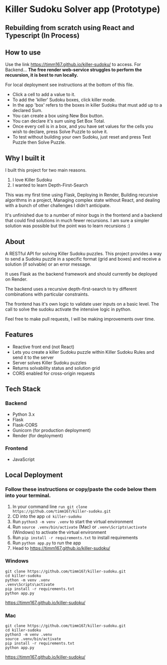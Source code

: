 # Killer Sudoku Solver app (Prototype)
## Rebuilding from scratch using React and Typescript (In Process)

## How to use

Use the link https://timm167.github.io/killer-sudoku/ to access. For Backend... **The free render web-service struggles to perform the recusrsion, it is best to run locally.**

For local deployment see instructions at the bottom of this file.

- Click a cell to add a value to it. 
- To add the 'killer' Sudoku boxes, click killer mode. 
- In the app 'box' refers to the boxes in killer Sudoku that must add up to a declared Sum.
- You can create a box using New Box button. 
- You can declare it's sum using Set Box Total. 
- Once every cell is in a box, and you have set values for the cells you wish to declare, press Solve Puzzle to solve it.
- To test without building your own Sudoku, just reset and press Test Puzzle then Solve Puzzle.

## Why I built it

I built this project for two main reasons. 
1) I love Killer Sudoku
2) I wanted to learn Depth-First-Search

This was my first time using Flask, Deploying in Render, Building recursive algorithms in a project, Managing complex state without React, and dealing with a bunch of other challenges I didn't anticipate.

It's unfinished due to a number of minor bugs in the frontend and a backend that could find solutions in much fewer recursions. I am sure a simpler solution was possible but the point was to learn recursions :)

## About

A RESTful API for solving Killer Sudoku puzzles. This project provides a way to send a Sudoku puzzle in a specific format (grid and boxes) and receive a solution (if solvable) or an error message. 

It uses Flask as the backend framework and should currently be deployed on Render.

The backend uses a recursive depth-first-search to try different combinations with particular constraints.

The frontend has it's own logic to validate user inputs on a basic level. The call to solve the sudoku activate the intensive logic in python.

Feel free to make pull requests, I will be making improvements over time. 

## Features
- Reactive front end (not React)
- Lets you create a killer Sudoku puzzle within Killer Sudoku Rules and send it to the server
- Server solves Killer Sudoku puzzles
- Returns solvability status and solution grid
- CORS enabled for cross-origin requests

## Tech Stack

### Backend
- Python 3.x
- Flask
- Flask-CORS
- Gunicorn (for production deployment)
- Render (for deployment)

### Frontend
- JavaScript

## Local Deployment 

### Follow these instructions or copy/paste the code below them into your terminal.
1. In your command line ```run git clone https://github.com/timm167/killer-sudoku.git```
2. CD into the app ```cd killer-sudoku```
3. Run ```python3 -m venv .venv``` to start the virtual environment
4. Run ```source .venv/bin/activate``` (Mac) or ```.venv\Scripts\activate``` (Windows) to activate the virtual environment 
5. Run ```pip install -r requirements.txt``` to install requirements
6. Run ```python app.py``` to run the app
7. Head to https://timm167.github.io/killer-sudoku/

### Windows
```shell
git clone https://github.com/timm167/killer-sudoku.git
cd killer-sudoku
python -m venv .venv
.venv\Scripts\activate
pip install -r requirements.txt
python app.py
```
https://timm167.github.io/killer-sudoku/

### Mac
```shell
git clone https://github.com/timm167/killer-sudoku.git
cd killer-sudoku
python3 -m venv .venv
source .venv/bin/activate
pip install -r requirements.txt
python app.py
```
https://timm167.github.io/killer-sudoku/

